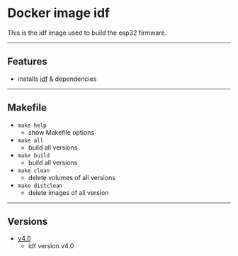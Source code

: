 <!-- Docker image <TITLE> -->
# Docker image idf

<!-- SHORT DESCRIPTION -->
This is the idf image used to build the esp32 firmware.

---
## Features
<!-- LIST OF FEATURES -->
- installs [idf](https://github.com/espressif/esp-idf) & dependencies

---
## Makefile
<!-- LIST OF MAKEFILE TARGETS -->
- `make help`
  - show Makefile options
- `make all`
  - build all versions
- `make build`
  - build all versions
- `make clean`
  - delete volumes of all versions
- `make distclean`
  - delete images of all version

---
## Versions
<!-- PLEASE LIST ALL VERSIONS OF YOUR PART    -->
<!-- INCLUDING A SHORT DESCRIPTION OF CHANGES -->
<!-- LATEST VERSION SHOULD BE ON TOP!         -->
- [v4.0](./v4.0/)
  - idf version v4.0